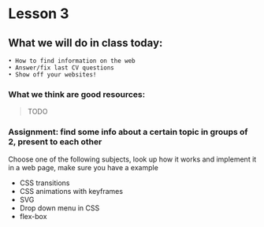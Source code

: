 # Lesson 3

## What we will do in class today:
```
• How to find information on the web
• Answer/fix last CV questions
• Show off your websites!
```

### What we think are good resources:
>TODO

### Assignment: find some info about a certain topic in groups of 2, present to each other
Choose one of the following subjects, look up how it works and implement it in a web page, make sure you have a example
- CSS transitions
- CSS animations with keyframes
- SVG
- Drop down menu in CSS
- flex-box

